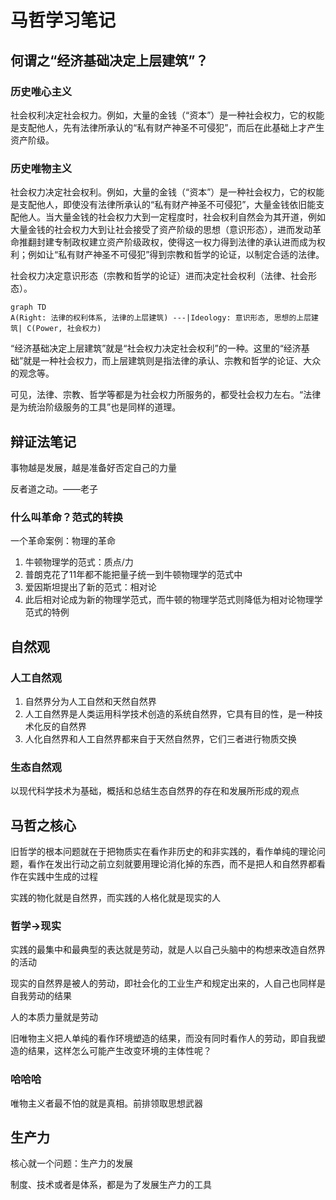 # 马哲学习笔记

## 何谓之“经济基础决定上层建筑”？

### 历史唯心主义

社会权利决定社会权力。例如，大量的金钱（“资本”）是一种社会权力，它的权能是支配他人，先有法律所承认的“私有财产神圣不可侵犯”，而后在此基础上才产生资产阶级。

### 历史唯物主义

社会权力决定社会权利。例如，大量的金钱（“资本”）是一种社会权力，它的权能是支配他人，即使没有法律所承认的“私有财产神圣不可侵犯”，大量金钱依旧能支配他人。当大量金钱的社会权力大到一定程度时，社会权利自然会为其开道，例如大量金钱的社会权力大到让社会接受了资产阶级的思想（意识形态），进而发动革命推翻封建专制政权建立资产阶级政权，使得这一权力得到法律的承认进而成为权利；例如让“私有财产神圣不可侵犯”得到宗教和哲学的论证，以制定合适的法律。


社会权力决定意识形态（宗教和哲学的论证）进而决定社会权利（法律、社会形态）。
```mermaid
graph TD
A(Right: 法律的权利体系, 法律的上层建筑) ---|Ideology: 意识形态, 思想的上层建筑| C(Power, 社会权力)
```

“经济基础决定上层建筑”就是“社会权力决定社会权利”的一种。这里的“经济基础”就是一种社会权力，而上层建筑则是指法律的承认、宗教和哲学的论证、大众的观念等。

可见，法律、宗教、哲学等都是为社会权力所服务的，都受社会权力左右。“法律是为统治阶级服务的工具”也是同样的道理。

## 辩证法笔记

事物越是发展，越是准备好否定自己的力量

反者道之动。——老子

### 什么叫革命？范式的转换

一个革命案例：物理的革命

1. 牛顿物理学的范式：质点/力
2. 普朗克花了11年都不能把量子统一到牛顿物理学的范式中
3. 爱因斯坦提出了新的范式：相对论
4. 此后相对论成为新的物理学范式，而牛顿的物理学范式则降低为相对论物理学范式的特例

## 自然观

### 人工自然观

1. 自然界分为人工自然和天然自然界
2. 人工自然界是人类运用科学技术创造的系统自然界，它具有目的性，是一种技术化反的自然界
3. 人化自然界和人工自然界都来自于天然自然界，它们三者进行物质交换

### 生态自然观

以现代科学技术为基础，概括和总结生态自然界的存在和发展所形成的观点

## 马哲之核心

旧哲学的根本问题就在于把物质实在看作非历史的和非实践的，看作单纯的理论问题，看作在发出行动之前立刻就要用理论消化掉的东西，而不是把人和自然界都看作在实践中生成的过程

实践的物化就是自然界，而实践的人格化就是现实的人

### 哲学->现实

实践的最集中和最典型的表达就是劳动，就是人以自己头脑中的构想来改造自然界的活动

现实的自然界是被人的劳动，即社会化的工业生产和规定出来的，人自己也同样是自我劳动的结果

人的本质力量就是劳动

旧唯物主义把人单纯的看作环境塑造的结果，而没有同时看作人的劳动，即自我塑造的结果，这样怎么可能产生改变环境的主体性呢？

### 哈哈哈

唯物主义者最不怕的就是真相。前排领取思想武器

## 生产力

核心就一个问题：生产力的发展

制度、技术或者是体系，都是为了发展生产力的工具
